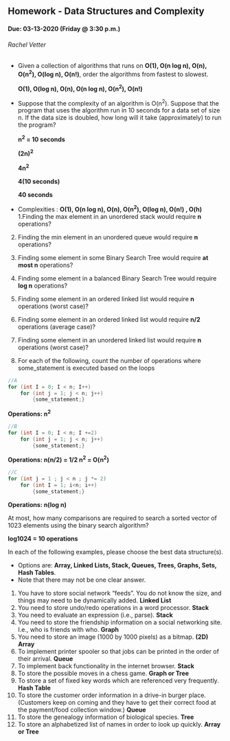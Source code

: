 ## Homework - Data Structures and Complexity
#### Due: 03-13-2020 (Friday @ 3:30 p.m.)
###### Rachel Vetter

- Given a collection of algorithms that runs on **O(1), O(n log n), O(n), O(n<sup>2</sup>), O(log n), O(n!)**, order the algorithms from fastest to slowest.
     
     **O(1), O(log n), O(n), O(n log n), O(n<sup>2</sup>), O(n!)**

- Suppose that the complexity of an algorithm is O(n<sup>2</sup>). Suppose that the program that uses the algorithm run in 10 seconds for a data set of size n. If the data size is doubled, how long will it take (approximately) to run the program? 
    
    **n<sup>2</sup> = 10 seconds**
    
    **(2n)<sup>2</sup>**
    
    **4n<sup>2</sup>**
    
    **4(10 seconds)**
    
    **40 seconds**

- Complexities : **O(1), O(n log n), O(n), O(n<sup>2</sup>), O(log n), O(n!) , O(h)**
1.Finding the max element in an unordered stack would require **n** operations?
2. Finding the min element in an unordered queue would require **n** operations?
3. Finding some element in some Binary Search Tree would require **at most n** operations?
4. Finding some element in a balanced Binary Search Tree would require **log n** operations?
5. Finding some element in an ordered linked list would require **n** operations (worst case)?
6. Finding some element in an ordered linked list would require **n/2** operations (average case)?
7. Finding some element in an unordered linked list would require **n** operations (worst case)?


8. For each of the following, count the number of operations where some_statement is executed based on the loops

```cpp
//A
for (int I = 0; I < n; I++)
    for (int j = 1; j < n; j++)
        {some_statement;}
```
**Operations: n<sup>2</sup>**

```cpp
//B
for (int I = 0; I < n; I +=2)
    for (int j = 1; j < n; j++)
        {some_statement;}
```
**Operations: n(n/2) = 1/2 n<sup>2</sup> =  O(n<sup>2</sup>)**

```cpp
//C
for (int j = 1 ; j < n ; j *= 2)
    for (int I = 1; i<n; i++)
        {some_statement;} 
```
**Operations: n(log n)**

At most, how many comparisons are required to search a sorted vector of 1023 elements using the binary
search algorithm?

**log1024 = 10 operations**

In each of the following examples, please choose the best data structure(s).
- Options are: **Array, Linked Lists, Stack, Queues, Trees, Graphs, Sets, Hash Tables**. 
- Note that there may not be one clear answer.

1. You have to store social network “feeds”. You do not know the size, and things may need to be dynamically added.
**Linked List**
2. You need to store undo/redo operations in a word processor.
**Stack**
3. You need to evaluate an expression (i.e., parse).
**Stack**
4. You need to store the friendship information on a social networking site. I.e., who is friends with who.
**Graph**
5. You need to store an image (1000 by 1000 pixels) as a bitmap.
**(2D) Array**
6. To implement printer spooler so that jobs can be printed in the order of their arrival.
**Queue**
7. To implement back functionality in the internet browser.
**Stack**
8. To store the possible moves in a chess game.
**Graph or Tree**
9. To store a set of fixed key words which are referenced very frequently.
**Hash Table**
10. To store the customer order information in a drive-in burger place. (Customers keep on coming and they have to get their correct food at the payment/food collection window.)
**Queue**
11. To store the genealogy information of biological species.
**Tree**
12. To store an alphabetized list of names in order to look up quickly.
**Array or Tree**


